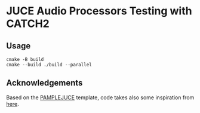 # JUCE Audio Processors Testing with CATCH2

## Usage

```shell
cmake -B build
cmake --build ./build --parallel
```

## Acknowledgements
Based on the [PAMPLEJUCE](https://github.com/sudara/pamplejuce/) template, code takes also some inspiration from [here](https://github.com/ejaaskel/FilterUnitTest).